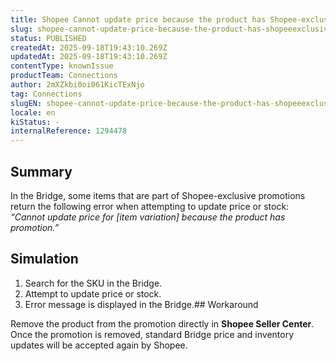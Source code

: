 ```yaml
---
title: Shopee Cannot update price because the product has Shopee-exclusive promotions
slug: shopee-cannot-update-price-because-the-product-has-shopeeexclusive-promotions
status: PUBLISHED
createdAt: 2025-09-18T19:43:10.269Z
updatedAt: 2025-09-18T19:43:10.269Z
contentType: knownIssue
productTeam: Connections
author: 2mXZkbi0oi061KicTExNjo
tag: Connections
slugEN: shopee-cannot-update-price-because-the-product-has-shopeeexclusive-promotions
locale: en
kiStatus: -
internalReference: 1294478
---
```


## Summary


In the Bridge, some items that are part of Shopee-exclusive promotions return the following error when attempting to update price or stock:
_“Cannot update price for [item variation] because the product has promotion.”_
## Simulation



1. Search for the SKU in the Bridge.
2. Attempt to update price or stock.
3. Error message is displayed in the Bridge.## Workaround


Remove the product from the promotion directly in **Shopee Seller Center**.
Once the promotion is removed, standard Bridge price and inventory updates will be accepted again by Shopee.


